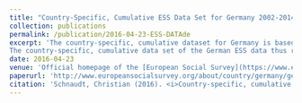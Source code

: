 ```yaml
---
title: "Country-Specific, Cumulative ESS Data Set for Germany 2002-2014 (data)"
collection: publications
permalink: /publication/2016-04-23-ESS-DATAde
excerpt: 'The country-specific, cumulative dataset for Germany is based on the official ESS cumulative data file (ESS1-6e01, edition 1) and combines the official German ESS data of the first seven waves in one single data set. It thus includes not only those items which have been fielded at least twice in the ESS, but all German data from 2002-2014. In addition, the data set includes further country-specific items for Germany which have not been integrated into one single, cumulative data set before. These country-specific items have only been asked in Germany but not in other participating countries in a given wave. They come in two different forms: Either they establish completely new variables (e.g., evaluation of one’s personal situation before and after German unification in 1990) or they add new data to variables which have previously been part of the ESS but only been repeated in Germany in a given wave (e.g., membership in a sports club in 2002 and 2006).
The country-specific, cumulative data set of the German ESS data thus represents an entirely new and encompassing collection of all available German ESS data from 2002-2014 which, in this form, has not been publicly available before. Relying on just one single data set allows for comprehensive data analyses without the need to switch between different data sets for individual ESS waves. The newly added country-specific items and data facilitate the analysis of new thematic focal points or enable researchers to investigate selected aspects of previous rotating modules also over time.'
date: 2016-04-23
venue: 'Official homepage of the [European Social Survey](https://www.europeansocialsurvey.org/)'
paperurl: 'http://www.europeansocialsurvey.org/about/country/germany/german_data.html'
citation: 'Schnaudt, Christian (2016). <i>Country-specific, cumulative ESS data set for Germany 2002-2014 (ESSDE1-7e01).</i> Available from http://www.europeansocialsurvey.org/about/country/germany/german_data.html.'
---
```

